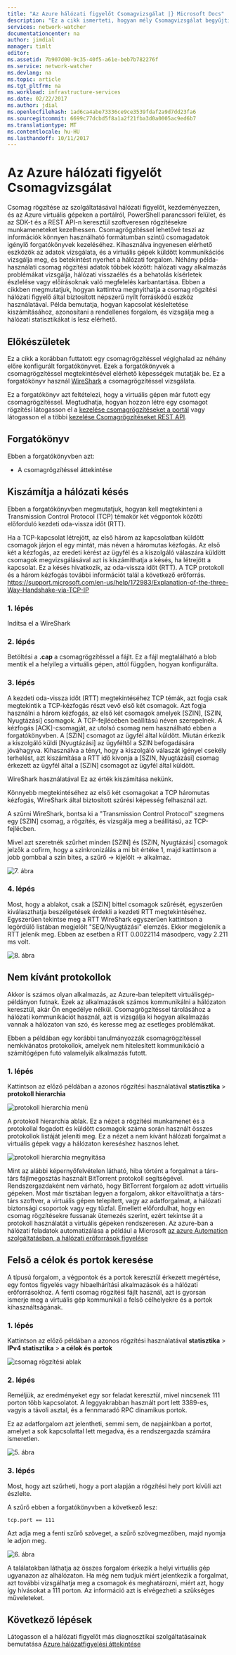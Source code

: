 ```yaml
---
title: "Az Azure hálózati figyelőt Csomagvizsgálat |} Microsoft Docs"
description: "Ez a cikk ismerteti, hogyan mély Csomagvizsgálat begyűjti a virtuális gép hálózati figyelőt segítségével"
services: network-watcher
documentationcenter: na
author: jimdial
manager: timlt
editor: 
ms.assetid: 7b907d00-9c35-40f5-a61e-beb7b782276f
ms.service: network-watcher
ms.devlang: na
ms.topic: article
ms.tgt_pltfrm: na
ms.workload: infrastructure-services
ms.date: 02/22/2017
ms.author: jdial
ms.openlocfilehash: 1ad6ca4abe73336ce9ce3539fdaf2a9d7dd23fa6
ms.sourcegitcommit: 6699c77dcbd5f8a1a2f21fba3d0a0005ac9ed6b7
ms.translationtype: MT
ms.contentlocale: hu-HU
ms.lasthandoff: 10/11/2017
---
```

# <a name="packet-inspection-with-azure-network-watcher"></a>Az Azure hálózati figyelőt Csomagvizsgálat

Csomag rögzítése az szolgáltatásával hálózati figyelőt, kezdeményezzen, és az Azure virtuális gépeken a portálról, PowerShell parancssori felület, és az SDK-t és a REST API-n keresztül szoftveresen rögzítésekre munkameneteket kezelhessen. Csomagrögzítéssel lehetővé teszi az információk könnyen használható formátumban szintű csomagadatok igénylő forgatókönyvek kezeléséhez. Kihasználva ingyenesen elérhető eszközök az adatok vizsgálata, és a virtuális gépek küldött kommunikációs vizsgálja meg, és betekintést nyerhet a hálózati forgalom. Néhány példa-használati csomag rögzítési adatok többek között: hálózati vagy alkalmazás problémákat vizsgálja, hálózati visszaélés és a behatolás kísérletek észlelése vagy előírásoknak való megfelelés karbantartása. Ebben a cikkben megmutatjuk, hogyan kattintva megnyithatja a csomag rögzítési hálózati figyelő által biztosított népszerű nyílt forráskódú eszköz használatával. Példa bemutatja, hogyan kapcsolat késleltetése kiszámításához, azonosítani a rendellenes forgalom, és vizsgálja meg a hálózati statisztikákat is lesz elérhető.

## <a name="before-you-begin"></a>Előkészületek

Ez a cikk a korábban futtatott egy csomagrögzítéssel végighalad az néhány előre konfigurált forgatókönyvet. Ezek a forgatókönyvek a csomagrögzítéssel megtekintésével elérhető képességek mutatják be. Ez a forgatókönyv használ [WireShark](https://www.wireshark.org/) a csomagrögzítéssel vizsgálata.

Ez a forgatókönyv azt feltételezi, hogy a virtuális gépen már futott egy csomagrögzítéssel. Megtudhatja, hogyan hozzon létre egy csomagot rögzítési látogasson el a [kezelése csomagrögzítéseket a portál](network-watcher-packet-capture-manage-portal.md) vagy látogasson el a többi [kezelése Csomagrögzítéseket REST API](network-watcher-packet-capture-manage-rest.md).

## <a name="scenario"></a>Forgatókönyv

Ebben a forgatókönyvben azt:

* A csomagrögzítéssel áttekintése

## <a name="calculate-network-latency"></a>Kiszámítja a hálózati késés

Ebben a forgatókönyvben megmutatjuk, hogyan kell megtekinteni a Transmission Control Protocol (TCP) témakör két végpontok közötti előforduló kezdeti oda-vissza időt (RTT).

Ha a TCP-kapcsolat létrejött, az első három az kapcsolatban küldött csomagok járjon el egy mintát, más néven a háromutas kézfogás. Az első két a kézfogás, az eredeti kérést az ügyfél és a kiszolgáló válaszára küldött csomagok megvizsgálásával azt is kiszámíthatja a késés, ha létrejött a kapcsolat. Ez a késés hivatkozik, az oda-vissza időt (RTT). A TCP protokoll és a három kézfogás további információt talál a következő erőforrás. https://support.microsoft.com/en-us/help/172983/Explanation-of-the-three-Way-Handshake-via-TCP-IP

### <a name="step-1"></a>1. lépés

Indítsa el a WireShark

### <a name="step-2"></a>2. lépés

Betöltési a **.cap** a csomagrögzítéssel a fájlt. Ez a fájl megtalálható a blob mentik el a helyileg a virtuális gépen, attól függően, hogyan konfigurálta.

### <a name="step-3"></a>3. lépés

A kezdeti oda-vissza időt (RTT) megtekintéséhez TCP témák, azt fogja csak megtekintik a TCP-kézfogás részt vevő első két csomagok. Azt fogja használni a három kézfogás, az első két csomagok amelyek [SZIN], [SZIN, Nyugtázási] csomagok. A TCP-fejlécében beállítású néven szerepelnek. A kézfogás [ACK]-csomagját, az utolsó csomag nem használható ebben a forgatókönyvben. A [SZIN] csomagot az ügyfél által küldött. Miután érkezik a kiszolgáló küldi [Nyugtázási] az ügyféltől a SZIN befogadására jóváhagyva. Kihasználva a tényt, hogy a kiszolgáló válaszát igényel csekély terhelést, azt kiszámítása a RTT idő kivonja a [SZIN, Nyugtázási] csomag érkezett az ügyfél által a [SZIN] csomagot az ügyfél által küldött.

WireShark használatával Ez az érték kiszámítása nekünk.

Könnyebb megtekintéséhez az első két csomagokat a TCP háromutas kézfogás, WireShark által biztosított szűrési képesség felhasznál azt.

A szűrni WireShark, bontsa ki a "Transmission Control Protocol" szegmens egy [SZIN] csomag, a rögzítés, és vizsgálja meg a beállítású, az TCP-fejlécben.

Mivel azt szeretnék szűrhet minden [SZIN] és [SZIN, Nyugtázási] csomagok jelzők a cofirm, hogy a szinkronizálás a mi bit értéke 1, majd kattintson a jobb gombbal a szin bites, a szűrő -> kijelölt -> alkalmaz.

![7. ábra][7]

### <a name="step-4"></a>4. lépés

Most, hogy a ablakot, csak a [SZIN] bittel csomagok szűrését, egyszerűen kiválaszthatja beszélgetések érdekli a kezdeti RTT megtekintéséhez. Egyszerűen tekintse meg a RTT WireShark egyszerűen kattintson a legördülő listában megjelölt "SEQ/Nyugtázási" elemzés. Ekkor megjelenik a RTT jelenik meg. Ebben az esetben a RTT 0.0022114 másodperc, vagy 2.211 ms volt.

![8. ábra][8]

## <a name="unwanted-protocols"></a>Nem kívánt protokollok

Akkor is számos olyan alkalmazás, az Azure-ban telepített virtuálisgép-példányon futnak. Ezek az alkalmazások számos kommunikálni a hálózaton keresztül, akár Ön engedélye nélkül. Csomagrögzítéssel tárolásához a hálózati kommunikációt használ, azt is vizsgálja ki hogyan alkalmazás vannak a hálózaton van szó, és keresse meg az esetleges problémákat.

Ebben a példában egy korábbi tanulmányozzák csomagrögzítéssel nemkívánatos protokollok, amelyek nem hitelesített kommunikáció a számítógépen futó valamelyik alkalmazás futott.

### <a name="step-1"></a>1. lépés

Kattintson az előző példában a azonos rögzítési használatával **statisztika** > **protokoll hierarchia**

![protokoll hierarchia menü][2]

A protokoll hierarchia ablak. Ez a nézet a rögzítési munkamenet és a protokollal fogadott és küldött csomagok száma során használt összes protokollok listáját jeleníti meg. Ez a nézet a nem kívánt hálózati forgalmat a virtuális gépek vagy a hálózaton kereséshez hasznos lehet.

![protokoll hierarchia megnyitása][3]

Mint az alábbi képernyőfelvételen látható, hiba történt a forgalmat a társ-társ fájlmegosztás használt BitTorrent protokoll segítségével. Rendszergazdaként nem várható, hogy BitTorrent forgalom az adott virtuális gépeken. Most már tisztában legyen a forgalom, akkor eltávolíthatja a társ-társ szoftver, a virtuális gépen telepített, vagy az adatforgalmat, a hálózati biztonsági csoportok vagy egy tűzfal. Emellett előfordulhat, hogy en csomag rögzítésekre fussanak ütemezés szerint, ezért tekintse át a protokoll használatát a virtuális gépeken rendszeresen. Az azure-ban a hálózati feladatok automatizálása a például a Microsoft [az azure Automation szolgáltatásban, a hálózati erőforrások figyelése](network-watcher-monitor-with-azure-automation.md)

## <a name="finding-top-destinations-and-ports"></a>Felső a célok és portok keresése

A típusú forgalom, a végpontok és a portok keresztül érkezett megértése, egy fontos figyelés vagy hibaelhárítási alkalmazások és a hálózati erőforrásokhoz. A fenti csomag rögzítési fájlt használ, azt is gyorsan ismerje meg a virtuális gép kommunikál a felső célhelyekre és a portok kihasználtságának.

### <a name="step-1"></a>1. lépés

Kattintson az előző példában a azonos rögzítési használatával **statisztika** > **IPv4 statisztika** > **a célok és portok**

![csomag rögzítési ablak][4]

### <a name="step-2"></a>2. lépés

Reméljük, az eredményeket egy sor feladat keresztül, mivel nincsenek 111 porton több kapcsolatot. A leggyakrabban használt port lett 3389-es, vagyis a távoli asztal, és a fennmaradó RPC dinamikus portok.

Ez az adatforgalom azt jelentheti, semmi sem, de napjainkban a portot, amelyet a sok kapcsolattal lett megadva, és a rendszergazda számára ismeretlen.

![5. ábra][5]

### <a name="step-3"></a>3. lépés

Most, hogy azt szűrheti, hogy a port alapján a rögzítési hely port kívüli azt észlelte.

A szűrő ebben a forgatókönyvben a következő lesz:

```
tcp.port == 111
```

Azt adja meg a fenti szűrő szöveget, a szűrő szövegmezőben, majd nyomja le adjon meg.

![6. ábra][6]

A találatokban láthatja az összes forgalom érkezik a helyi virtuális gép ugyanazon az alhálózaton. Ha még nem tudjuk miért jelentkezik a forgalmat, azt további vizsgálhatja meg a csomagok és meghatározni, miért azt, hogy így hívásokat a 111 porton. Az információ azt is elvégezheti a szükséges műveleteket.

## <a name="next-steps"></a>Következő lépések

Látogasson el a hálózati figyelőt más diagnosztikai szolgáltatásainak bemutatása [Azure hálózatfigyelési áttekintése](network-watcher-monitoring-overview.md)

[1]: ./media/network-watcher-deep-packet-inspection/figure1.png
[2]: ./media/network-watcher-deep-packet-inspection/figure2.png
[3]: ./media/network-watcher-deep-packet-inspection/figure3.png
[4]: ./media/network-watcher-deep-packet-inspection/figure4.png
[5]: ./media/network-watcher-deep-packet-inspection/figure5.png
[6]: ./media/network-watcher-deep-packet-inspection/figure6.png
[7]: ./media/network-watcher-deep-packet-inspection/figure7.png
[8]: ./media/network-watcher-deep-packet-inspection/figure8.png














